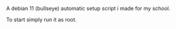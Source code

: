 A debian 11 (bullseye) automatic setup script i made for my school.

To start simply run it as root. 
